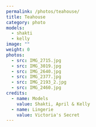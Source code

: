 ```yaml
---
permalink: /photos/teahouse/
title: Teahouse
category: photo
models:
  - shakti
  - kelly
image: ""
weight: 0
photos:
  - src: IMG_2715.jpg
  - src: IMG_3019.jpg
  - src: IMG_2640.jpg
  - src: IMG_2377.jpg
  - src: IMG_2193_2.jpg
  - src: IMG_2460.jpg
credits:
  - name: Models
    value: Shakti, April & Kelly
  - name: Lingerie
    value: Victoria's Secret
---
```

